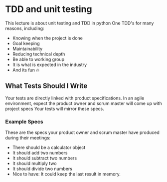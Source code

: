 # TDD and unit testing
This lecture is about unit testing and TDD in python
One TDD's for many reasons, including: 
- Knowing when the project is done
- Goal keeping
- Maintainability
- Reducing technical depth
- Be able to working group
- It is what is expected in the industry
- And its fun :fire:


## What Tests Should I Write
Your tests are directly linked with product specifications. In an agile environment, expect the product owner and scrum master will come up with project specs
Your tests will mirror these specs.


### Example Specs
These are the specs your product owner and scrum master have produced during their meetings:

- There should be a calculator object
- It should add two numbers
- It should subtract two numbers
- It should multiply two
- It should divide two numbers
- Nice to have: It could keep the last result in memory.

